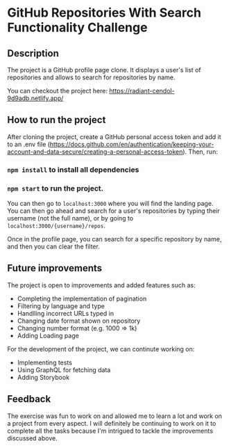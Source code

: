 # GitHub Repositories With Search Functionality Challenge

## Description

The project is a GitHub profile page clone. It displays a user's list of repositories and allows to search for repositories by name. 

You can checkout the project here: https://radiant-cendol-9d9adb.netlify.app/


## How to run the project
After cloning the project, create a GitHub personal access token and add it to an .env file (https://docs.github.com/en/authentication/keeping-your-account-and-data-secure/creating-a-personal-access-token). Then, run:

### `npm install` to install all dependencies

### `npm start` to run the project.

You can then go to `localhost:3000` where you will find the landing page.
You can then go ahead and search for a user's repositories by typing their username (not the full name), or by going to `localhost:3000/{username}/repos`.

Once in the profile page, you can search for a specific repository by name, and then you can clear the filter.


## Future improvements

The project is open to improvements and added features such as:

* Completing the implementation of pagination
* Filtering by language and type
* Handlling incorrect URLs typed in
* Changing date format shown on repository
* Changing number format (e.g. 1000 => 1k)
* Adding Loading page

For the development of the project, we can continute working on:
* Implementing tests
* Using GraphQL for fetching data
* Adding Storybook

## Feedback

The exercise was fun to work on and allowed me to learn a lot and work on a project from every aspect. I will definitely be continuing to work on it to complete all the tasks because I'm intrigued to tackle the improvements discussed above.
